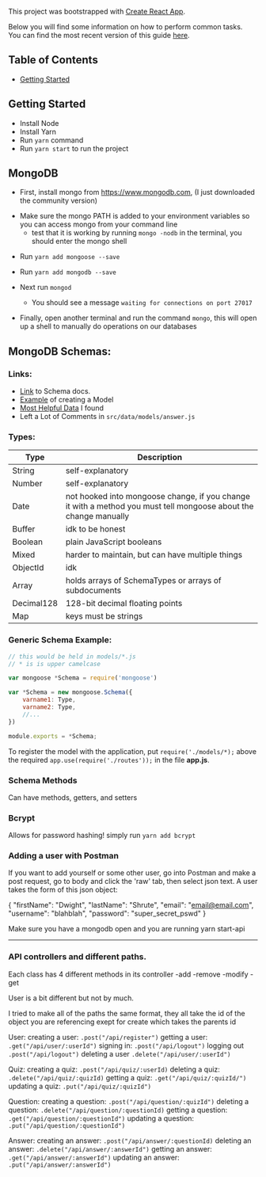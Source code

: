 This project was bootstrapped with [Create React App](https://github.com/facebookincubator/create-react-app).

Below you will find some information on how to perform common tasks.<br>
You can find the most recent version of this guide [here](https://github.com/facebookincubator/create-react-app/blob/master/packages/react-scripts/template/README.md).

## Table of Contents

- [Getting Started](#getting-started)

## Getting Started

- Install Node
- Install Yarn
- Run `yarn` command
- Run `yarn start` to run the project

## MongoDB
- First, install mongo from https://www.mongodb.com, (I just downloaded the community version)

* Make sure the mongo PATH is added to your environment variables so you can access mongo from your command line
    - test that it is working by running `mongo -nodb` in the terminal, you should enter the mongo shell
    

- Run `yarn add mongoose --save`
- Run `yarn add mongodb --save`

- Next run `mongod`
    - You should see a message `waiting for connections on port 27017`

- Finally, open another terminal and run the command `mongo`, this will open up a shell to manually do operations on our databases


## MongoDB Schemas:

### Links:
* [Link](https://mongoosejs.com/docs/schematypes.html#strings) to Schema docs. <br>
* [Example](https://thinkster.io/tutorials/node-json-api/creating-the-user-model) of creating a Model <br>
* [Most Helpful Data](https://www.youtube.com/watch?v=dQw4w9WgXcQ) I found <br>
* Left a Lot of Comments in `src/data/models/answer.js`

### Types:

Type | Description |
--- | --- |
String | self-explanatory
Number | self-explanatory
Date | not hooked into mongoose change, if you change it with a method you must tell mongoose about the change manually
Buffer |  idk to be honest
Boolean | plain JavaScript booleans
Mixed | harder to maintain, but can have multiple things
ObjectId | idk
Array | holds arrays of SchemaTypes or arrays of subdocuments
Decimal128 | 128-bit decimal floating points
Map | keys must be strings

### Generic Schema Example:
```javascript
// this would be held in models/*.js
// * is is upper camelcase

var mongoose *Schema = require('mongoose')

var *Schema = new mongoose.Schema({
    varname1: Type,
    varname2: Type,
    //...
})

module.exports = *Schema;
```

To register the model with the application, put `require('./models/*);` above the required `app.use(require('./routes'));` in the file **app.js**.

### Schema Methods

Can have methods, getters, and setters

### Bcrypt
Allows for password hashing!
simply run `yarn add bcrypt`

### Adding a user with Postman
If you want to add yourself or some other user, go into Postman and make a post request, go to body and click the 'raw' tab, then select json text. A user takes the form of this json object:

{
    "firstName": "Dwight",
    "lastName": "Shrute",
    "email": "email@email.com",
    "username": "blahblah",
    "password": "super_secret_pswd"
}

Make sure you have a mongodb open and you are running yarn start-api

---------------------------------------------------

### API controllers and different paths.

Each class has 4 different methods in its controller
    -add
    -remove
    -modify
    -get

User is a bit different but not by much.

I tried to make all of the paths the same format, they all take the id of the object you are referencing exept for create which takes the parents id

User:
    creating a user: `.post("/api/register")`
    getting a user: `.get("/api/user/:userId")`
    signing in: `.post("/api/logout")`
    logging out `.post("/api/logout")`
    deleting a user `.delete("/api/user/:userId")`

Quiz:
    creating a quiz: `.post("/api/quiz/:userId)`
    deleting a quiz: `.delete("/api/quiz/:quizId)`
    getting a quiz: `.get("/api/quiz/:quizId/")`
    updating a quiz: `.put("/api/quiz/:quizId")`

Question:
    creating a question: `.post("/api/question/:quizId")`
    deleting a question: `.delete("/api/question/:questionId)`
    getting a question: `.get("/api/question/:questionId")`
    updating a question: `.put("/api/question/:questionId")`

Answer:
    creating an answer: `.post("/api/answer/:questionId)`
    deleting an answer: `.delete("/api/answer/:answerId")`
    getting an answer: `.get("/api/answer/:answerId")`
    updating an answer: `.put("/api/answer/:answerId")`


